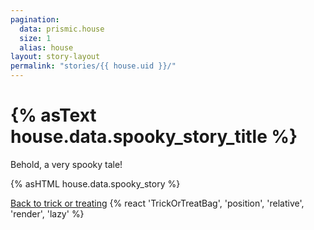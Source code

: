 ```yaml
---
pagination:
  data: prismic.house
  size: 1
  alias: house
layout: story-layout
permalink: "stories/{{ house.uid }}/"
---
```


# {% asText house.data.spooky_story_title %}

Behold, a very spooky tale!

{% asHTML house.data.spooky_story %}

<div class="flex m-auto max-w-xl justify-between items-center">
  <a class="spooky-hover" href="/">Back to trick or treating</a>
  {% react 'TrickOrTreatBag', 'position', 'relative', 'render', 'lazy' %}
</div>
